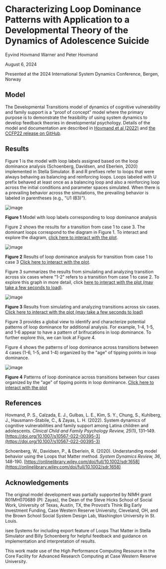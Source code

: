 # Characterizing Loop Dominance Patterns with Application to a Developmental Theory of the Dynamics of Adolescence Suicide

Eyvind Hovmand Warner and Peter Hovmand

August 6, 2024

Presented at the 2024 International System Dynamics Conference, Bergen, Norway

## Model
The Developmental Transitions model of dynamics of cognitive vulnerability and family support is a “proof of concept” model where the primary purpose is to demonstrate the feasibility of using system dynamics to develop feedback theories in developmental psychology. Details of the model and documentation are described in [Hovmand et al (2022)](https://doi.org/10.1007/s10567-022-00395-3) and [the CCFP22 release on GitHub](https://github.com/CBSDLab/Developmental_Transitions/tree/CCFP22).

## Results

Figure 1 is the model with loop labels assigned based on the loop dominance analysis (Schoenberg, Davidsen, and Eberlein, 2020) implemented in Stella Simulator. B and R prefixes refer to loops that were always behaving as balancing and reinforcing loops. Loops labeled with U prefix behaved at least once as a balancing loop and also a reinforcing loop across the initial conditions and parameter spaces simulated. When there is a prevailing behavior across the simulations, the prevailing behavior is labeled in parentheses (e.g., "U1 (B3)").  

![image](https://github.com/user-attachments/assets/8e0ed502-67f4-46b1-8a4f-ace437dfc5b2)

**Figure 1** Model with loop labels corresponding to loop dominance analysis

Figure 2 shows the results for a transition from case 1 to case 3. The dominant loops correspond to the diagram in Figure 1. To interact and explore the diagram, [click here to interact with the plot](https://tinyurl.com/5n7ewd2w). 

![image](https://github.com/user-attachments/assets/74ea33cb-1405-48a1-9e0f-bc0355d39f2a)

**Figure 2** Results of loop dominance analysis for transition from case 1 to case 3 [Click here to interact with the plot](https://cbsdlab.github.io/ISDC2024-loop-dominance-patterns/Results/p3.html).

Figure 3 summarizes the results from simulating and analyzing transition across six cases where "1-2" refers to a transition from case 1 to case 2. To explore this graph in more detail, click [here to interact with the plot (may take a few seconds to load)](https://tinyurl.com/5n7ewd2w). 

![image](https://github.com/user-attachments/assets/c495405b-3ff6-4588-bf03-d766a6eb9a97)

**Figure 3** Results from simulating and analyzing transitions across six cases. [Click here to interact with the plot (may take a few seconds to load)](https://tinyurl.com/5n7ewd2w)

Figure 3 provides a global view to identify and characterize potential patterns of loop dominance for additional analysis. For example, 1-4, 1-5, and 1-6 appear to have a pattern of brifrucations in loop dominance. To further explore this, we can look at Figure 4.

Figure 4 shows the patterns of loop dominance across transitions between 4 cases (1-6, 1-5, and 1-4) organized by the "age" of tipping points in loop dominance. 

![image](https://github.com/user-attachments/assets/1b28d16f-0bf7-4a3d-aaa6-51680abc7317)

**Figure 4** Patterns of loop dominance across transitions between four cases organized by the "age" of tipping points in loop dominance. [Click here to interact with the plot](https://cbsdlab.github.io/ISDC2024-loop-dominance-patterns/Results/p2.html)

## References 
Hovmand, P. S., Calzada, E. J., Gulbas, L. E., Kim, S. Y., Chung, S., Kuhlberg, J., Hausmann-Stabile, C., & Zayas, L. H. (2022). System dynamics of cognitive vulnerabilities and family support among Latina children and adolescents. *Clinical Child and Family Psychology Review, 25*(1), 131–149. [https://doi.org/10.1007/s10567-022-00395-3](https://doi.org/10.1007/s10567-022-00395-3)

Schoenberg, W., Davidsen, P., & Eberlein, R. (2020). Understanding model behavior using the Loops that Matter method. *System Dynamics Review, 36*, 148-190. [https://onlinelibrary.wiley.com/doi/full/10.1002/sdr.1658](https://onlinelibrary.wiley.com/doi/full/10.1002/sdr.1658)

## Acknowledgements
The original model development was partially supported by NIMH grant R01MH070689 (PI: Zayas), the Dean of the Steve Hicks School of Social Work, University of Texas, Austin, TX, the Provost’s Think Big Early Investment Funding, Case Western Reserve University, Cleveland, OH, and the Brown School Social System Design Lab, Washington University in St. Louis.

isee Systems for including export feature of Loops That Matter in Stella Simulator and Billy Schoenberg for helpful feedback and guidance on implementation and interpretation of results. 

This work made use of the High Performance Computing Resource in the Core Facility for Advanced Research Computing at Case Western Reserve University.



